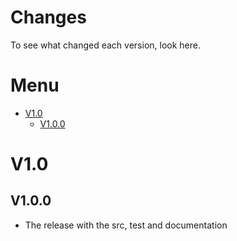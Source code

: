 # Changes
To see what changed each version, look here.

# Menu
* [V1.0](#v1.0)
  * [V1.0.0](#v1.0.0)

# V1.0
## V1.0.0
* The release with the src, test and documentation